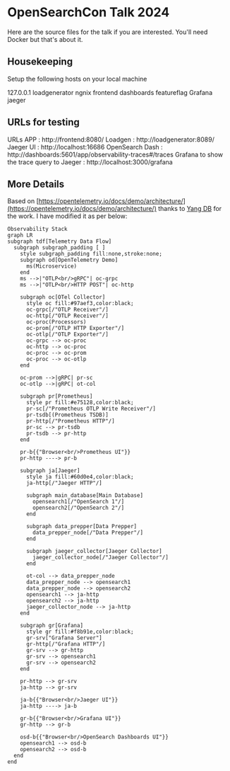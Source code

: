# OpenSearchCon Talk 2024

Here are the source files for the talk if you are interested. You'll need Docker but that's about it.

## Housekeeping

Setup the following hosts on your local machine

127.0.0.1 loadgenerator ngnix frontend dashboards featureflag Grafana jaeger

## URLs for testing
URLs
APP : http://frontend:8080/
Loadgen : http://loadgenerator:8089/
Jaeger UI : http://localhost:16686
OpenSearch Dash : http://dashboards:5601/app/observability-traces#/traces
Grafana to show the trace query to Jaeger : http://localhost:3000/grafana

## More Details

Based on [https://opentelemetry.io/docs/demo/architecture/](https://opentelemetry.io/docs/demo/architecture/) thanks to [Yang DB](https://github.com/YANG-DB) for the work. I have modified it as per below:

```mermaid
Observability Stack
graph LR
subgraph tdf[Telemetry Data Flow]
  subgraph subgraph_padding [ ]
    style subgraph_padding fill:none,stroke:none;
    subgraph od[OpenTelemetry Demo]
      ms(Microservice)
    end
    ms -->|"OTLP<br/>gRPC"| oc-grpc
    ms -->|"OTLP<br/>HTTP POST"| oc-http

    subgraph oc[OTel Collector]
      style oc fill:#97aef3,color:black;
      oc-grpc[/"OTLP Receiver"/]
      oc-http[/"OTLP Receiver"/]
      oc-proc(Processors)
      oc-prom[/"OTLP HTTP Exporter"/]
      oc-otlp[/"OTLP Exporter"/]
      oc-grpc --> oc-proc
      oc-http --> oc-proc
      oc-proc --> oc-prom
      oc-proc --> oc-otlp
    end

    oc-prom -->|gRPC| pr-sc
    oc-otlp -->|gRPC| ot-col 

    subgraph pr[Prometheus]
      style pr fill:#e75128,color:black;
      pr-sc[/"Prometheus OTLP Write Receiver"/]
      pr-tsdb[(Prometheus TSDB)]
      pr-http[/"Prometheus HTTP"/]
      pr-sc --> pr-tsdb
      pr-tsdb --> pr-http
    end

    pr-b{{"Browser<br/>Prometheus UI"}}
    pr-http ----> pr-b

    subgraph ja[Jaeger]
      style ja fill:#60d0e4,color:black;
      ja-http[/"Jaeger HTTP"/]

      subgraph main_database[Main Database]
        opensearch1[/"OpenSearch 1"/]
        opensearch2[/"OpenSearch 2"/]
      end

      subgraph data_prepper[Data Prepper]
        data_prepper_node[/"Data Prepper"/]
      end

      subgraph jaeger_collector[Jaeger Collector]
        jaeger_collector_node[/"Jaeger Collector"/] 
      end

      ot-col --> data_prepper_node
      data_prepper_node --> opensearch1
      data_prepper_node --> opensearch2
      opensearch1 --> ja-http
      opensearch2 --> ja-http
      jaeger_collector_node --> ja-http
    end

    subgraph gr[Grafana]
      style gr fill:#f8b91e,color:black;
      gr-srv["Grafana Server"]
      gr-http[/"Grafana HTTP"/]
      gr-srv --> gr-http
      gr-srv --> opensearch1
      gr-srv --> opensearch2
    end

    pr-http --> gr-srv
    ja-http --> gr-srv

    ja-b{{"Browser<br/>Jaeger UI"}}
    ja-http ----> ja-b

    gr-b{{"Browser<br/>Grafana UI"}}
    gr-http --> gr-b

    osd-b{{"Browser<br/>OpenSearch Dashboards UI"}}
    opensearch1 --> osd-b
    opensearch2 --> osd-b
  end
end
```

